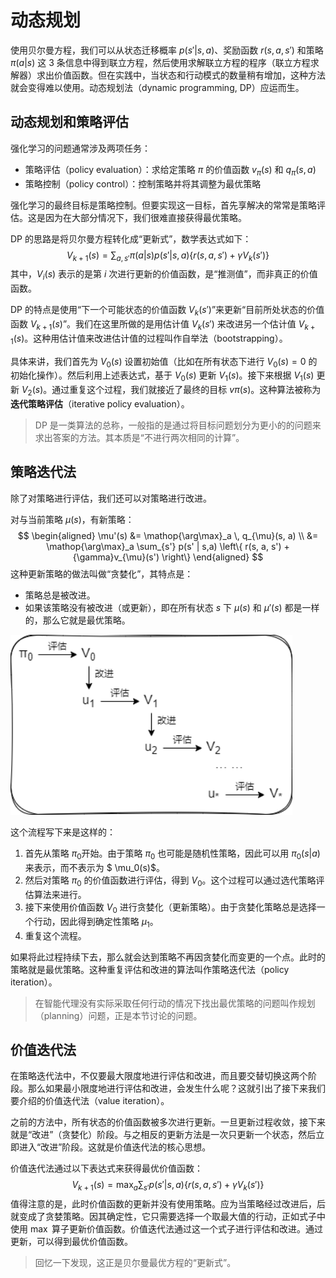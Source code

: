# 动态规划

使用贝尔曼方程，我们可以从状态迁移概率 $p(s' | s,a)$、奖励函数 $r(s,a,s')$ 和策略 $\pi(a | s)$ 这 3 条信息中得到联立方程，然后使用求解联立方程的程序（联立方程求解器）求出价值函数。但在实践中，当状态和行动模式的数量稍有增加，这种方法就会变得难以使用。动态规划法（dynamic programming,  DP）应运而生。

## 动态规划和策略评估

强化学习的问题通常涉及两项任务：

- 策略评估（policy evaluation）：求给定策略 $\pi$ 的价值函数 $v_{\pi}(s)$ 和 $q_{\pi}(s,a)$
- 策略控制（policy control）：控制策略并将其调整为最优策略

强化学习的最终目标是策略控制。但要实现这一目标，首先享解决的常常是策略评估。这是因为在大部分情况下，我们很难直接获得最优策略。

DP 的思路是将贝尔曼方程转化成“更新式”，数学表达式如下：
$$
V_{k + 1}(s) = \sum_{a, s'} {\pi}(a | s) p(s' | s,a) \left\{ r(s, a, s') + {\gamma}V_{k}(s') \right\}
$$
其中，$V_{i}(s)$ 表示的是第 $i$ 次进行更新的价值函数，是“推测值”，而非真正的价值函数。

DP 的特点是使用“下一个可能状态的价值函数 $V_{k}(s')$”来更新“目前所处状态的价值函数 $V_{k + 1}(s)$”。我们在这里所做的是用估计值 $V_{k}(s')$ 来改进另一个估计值 $V_{k + 1}(s)$。这种用估计值来改进估计值的过程叫作自举法（bootstrapping）。

具体来讲，我们首先为 $V_0(s)$ 设置初始值（比如在所有状态下进行 $V_0(s)=0$ 的初始化操作）。然后利用上述表达式，基于 $V_0(s)$ 更新 $V_1(s)$。接下来根据 $V_1(s)$ 更新 $V_2(s)$。通过重复这个过程，我们就接近了最终的目标 $v{\pi}(s)$。这种算法被称为**迭代策略评估**（iterative policy evaluation）。

> DP 是一类算法的总称，一般指的是通过将目标问题划分为更小的的问题来求出答案的方法。其本质是“不进行两次相同的计算”。

## 策略迭代法

除了对策略进行评估，我们还可以对策略进行改进。

对与当前策略 $\mu(s)$，有新策略：
$$
\begin{aligned}
\mu'(s) &= \mathop{\arg\max}_a \, q_{\mu}(s, a) \\
&= \mathop{\arg\max}_a \sum_{s'} p(s' | s,a) \left\{ r(s, a, s') + {\gamma}v_{\mu}(s') \right\}
\end{aligned}
$$
这种更新策略的做法叫做“贪婪化”，其特点是：

- 策略总是被改进。
- 如果该策略没有被改进（或更新），即在所有状态 $s$ 下 $\mu(s)$ 和 $\mu'(s)$ 都是一样的，那么它就是最优策略。

<img src="./images/pi.png" style="zoom:125%;" />

这个流程写下来是这样的：

1. 首先从策略 $\pi_0$​ 开始。由于策略 $\pi_0$ 也可能是随机性策略，因此可以用 $\pi_0(s|a)$来表示，而不表示为 $ \mu_0(s)$。
2. 然后对策略 $\pi_0$ 的价值函数进行评估，得到 $V_0$。这个过程可以通过选代策略评估算法来进行。
3. 接下来使用价值函数 $V_0$ 进行贪婪化（更新策略）。由于贪婪化策略总是选择一个行动，因此得到确定性策略 $\mu_1$。
4. 重复这个流程。

如果将此过程持续下去，那么就会达到策略不再因贪婪化而变更的一个点。此时的策略就是最优策略。这种重复评估和改进的算法叫作策略迭代法（policy iteration）。

> 在智能代理没有实际采取任何行动的情况下找出最优策略的问题叫作规划（planning）问题，正是本节讨论的问题。

## 价值迭代法

在策略迭代法中，不仅要最大限度地进行评估和改进，而且要交替切换这两个阶段。那么如果最小限度地进行评估和改进，会发生什么呢？这就引出了接下来我们要介绍的价值迭代法（value iteration）。

之前的方法中，所有状态的价值函数被多次进行更新。一旦更新过程收敛，接下来就是“改进”（贪婪化）阶段。与之相反的更新方法是一次只更新一个状态，然后立即进入“改进”阶段。这就是价值迭代法的核心思想。

价值迭代法通过以下表达式来获得最优价值函数：
$$
V_{k + 1}(s) = \max_a \sum_{s'} p(s' | s,a) \left\{ r(s, a, s') + {\gamma}V_{k}(s') \right\}
$$
值得注意的是，此时价值函数的更新并没有使用策略。应为当策略经过改进后，后就变成了贪婪策略。因其确定性，它只需要选择一个取最大值的行动，正如式子中使用 $\max$ 算子更新价值函数。价值迭代法通过这一个式子进行评估和改进。通过更新，可以得到最优价值函数。

> 回忆一下发现，这正是贝尔曼最优方程的“更新式”。

